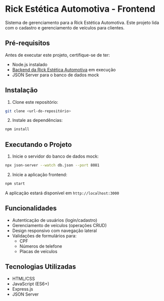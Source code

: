 # Rick Estética Automotiva - Frontend

Sistema de gerenciamento para a Rick Estética Automotiva. Este projeto lida com o cadastro e gerenciamento de veículos para clientes.

## Pré-requisitos

Antes de executar este projeto, certifique-se de ter:

- Node.js instalado
- [Backend da Rick Estética Automotiva](https://github.com/RickEsteticaAutomotiva/RickEsteticaAutomotiva) em execução
- JSON Server para o banco de dados mock

## Instalação

1. Clone este repositório:
```bash
git clone <url-do-repositório>
```

2. Instale as dependências:
```bash
npm install
```

## Executando o Projeto

1. Inicie o servidor do banco de dados mock:
```bash
npx json-server --watch db.json --port 8081
```

2. Inicie a aplicação frontend:
```bash
npm start
```

A aplicação estará disponível em `http://localhost:3000`

## Funcionalidades

- Autenticação de usuários (login/cadastro)
- Gerenciamento de veículos (operações CRUD)
- Design responsivo com navegação lateral
- Validações de formulários para:
  - CPF
  - Números de telefone
  - Placas de veículos

## Tecnologias Utilizadas

- HTML/CSS
- JavaScript (ES6+)
- Express.js
- JSON Server